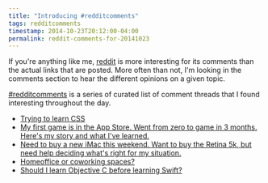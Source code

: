 ```yaml
---
title: "Introducing #redditcomments"
tags: redditcomments
timestamp: 2014-10-23T20:12:00-04:00
permalink: reddit-comments-for-20141023
---
```


If you're anything like me, [reddit][reddit] is more interesting for its
comments than the actual links that are posted. More often than not, I'm
looking in the comments section to hear the different opinions on a given
topic.

[reddit]: http://reddit.com

[#redditcomments][tag] is a series of curated list of comment threads that I
found interesting throughout the day.

[tag]: /tags/redditcomments.html

 - [Trying to learn CSS][1]
 - [My first game is in the App Store. Went from zero to game in 3 months. Here's my story and what I've learned.][2]
 - [Need to buy a new iMac this weekend. Want to buy the Retina 5k, but need help deciding what's right for my situation.][3]
 - [Homeoffice or coworking spaces?][4]
 - [Should I learn Objective C before learning Swift?][5]

[1]: http://www.reddit.com/r/AdviceAnimals/comments/2k4nyo/trying_to_learn_css/
[2]: http://www.reddit.com/r/iOSProgramming/comments/2jlvvt/my_first_game_is_in_the_app_store_went_from_zero/
[3]: http://www.reddit.com/r/iOSProgramming/comments/2jk7o9/need_to_buy_a_new_imac_this_weekend_want_to_buy/
[4]: http://www.reddit.com/r/freelance/comments/2k0jfz/homeoffice_or_coworking_spaces/
[5]: http://www.reddit.com/r/swift/comments/2k11ii/should_i_learn_objective_c_before_learning_swift/
